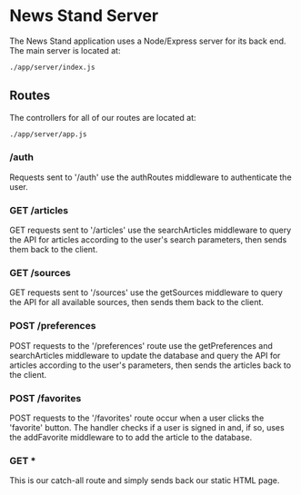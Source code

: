 # News Stand Server #

The News Stand application uses a Node/Express server for its back end. The main server is located at:

```sh
./app/server/index.js
``` 

## Routes ##

The controllers for all of our routes are located at:

```sh
./app/server/app.js
``` 

### /auth ###

Requests sent to '/auth' use the authRoutes middleware to authenticate the user.

### GET /articles ###

GET requests sent to '/articles' use the searchArticles middleware to query the API for articles according to the user's search parameters, then sends them back to the client.

### GET /sources ###

GET requests sent to '/sources' use the getSources middleware to query the API for all available sources, then sends them back to the client.

### POST /preferences ###

POST requests to the '/preferences' route use the getPreferences and searchArticles middleware to update the database and query the API for articles according to the user's parameters, then sends the articles back to the client.

### POST /favorites ###

POST requests to the '/favorites' route occur when a user clicks the 'favorite' button. The handler checks if a user is signed in and, if so, uses the addFavorite middleware to to add the article to the database. 

### GET * ###

This is our catch-all route and simply sends back our static HTML page.
